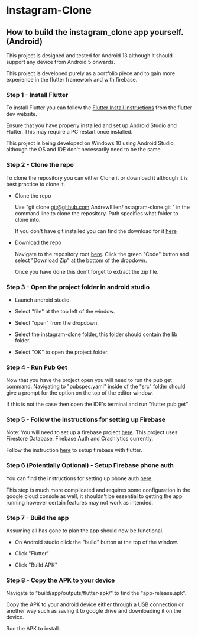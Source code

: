 # Instagram-Clone

## How to build the instagram_clone app yourself. (Android)

This project is designed and tested for Android 13 although it should support any device from Android 5 onwards.

This project is developed purely as a portfolio piece and to gain more experience in the flutter framework and with firebase.

### Step 1 - Install Flutter

To install Flutter you can follow the [Flutter Install Instructions](https://docs.flutter.dev/get-started/install) from the flutter dev website.

Ensure that you have properly installed and set up Android Studio and Flutter. This may require a PC restart once installed.

This project is being developed on Windows 10 using Android Studio, although the OS and IDE don't necessarily need to be the same.


### Step 2 - Clone the repo

To clone the repository you can either Clone it or download it although it is best practice to clone it.

- Clone the repo

  Use "git clone git@github.com:AndrewEllen/instagram-clone.git <path>" in the command line to clone the repository. Path specifies what folder to clone into.

  If you don't have git installed you can find the download for it [here](https://git-scm.com/downloads)


- Download the repo

  Navigate to the repository root [here](https://github.com/AndrewEllen/instagram-clone). Click the green "Code" button and select "Download Zip" at the bottom of the dropdown.

  Once you have done this don't forget to extract the zip file.


### Step 3 - Open the project folder in android studio

- Launch android studio.

- Select "file" at the top left of the window.

- Select "open" from the dropdown.

- Select the instagram-clone folder, this folder should contain the lib folder.

- Select "OK" to open the project folder.


### Step 4 - Run Pub Get

Now that you have the project open you will need to run the pub get command. Navigating to "pubspec.yaml" inside of the "src" folder should give a prompt for the option on the top of the editor window.

If this is not the case then open the IDE's terminal and run "flutter pub get"


### Step 5 - Follow the instructions for setting up Firebase

Note: You will need to set up a firebase project [here](https://firebase.google.com/). This project uses Firestore Database, Firebase Auth and Crashlytics currently.

Follow the instruction [here](https://firebase.google.com/docs/flutter/setup?platform=android) to setup firebase with flutter.


### Step 6 (Potentially Optional) - Setup Firebase phone auth

You can find the instructions for setting up phone auth [here](https://firebase.google.com/docs/auth/android/phone-auth).

This step is much more complicated and requires some configuration in the google cloud console as well, it shouldn't be essential to getting the app running however certain features may not work as intended.

### Step 7 - Build the app

Assuming all has gone to plan the app should now be functional.

- On Android studio click the "build" button at the top of the window.

- Click "Flutter"

- Click "Build APK"


### Step 8 - Copy the APK to your device

Navigate to "build/app/outputs/flutter-apk/" to find the "app-release.apk".

Copy the APK to your android device either through a USB connection or another way such as saving it to google drive and downloading it on the device.

Run the APK to install.
